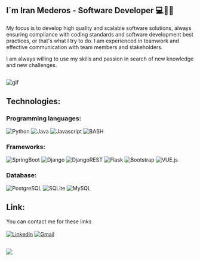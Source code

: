 ## I´m Iran Mederos - Software Developer 💻👨‍💻

My focus is to develop high quality and scalable software solutions, always ensuring compliance with coding standards and software development best practices, or that's what I try to do. I am experienced in teamwork and effective communication with team members and stakeholders.

I am always willing to use my skills and passion in search of new knowledge and new challenges.

##
![gif](https://i.pinimg.com/originals/bb/5e/47/bb5e47498772c0628f6dc7f26a6af28c.gif)



## Technologies:
### Programming languages:
  ![Python](https://img.shields.io/badge/Python-blue?style=flat-square&logo=python&logoColor=white&labelColor=101010)
  ![Java](https://img.shields.io/badge/Java-ED8B00?style=flat-square&logo=openjdk&logoColor=white&labelColor=101010)
  ![Javascript](https://img.shields.io/badge/Javascript-yellow?style=flat-square&logo=javascript&logoColor=white&labelColor=101010)
  ![BASH](https://img.shields.io/badge/GNU%20Bash-4EAA25?style=flat-square&logo=GNU%20Bash&logoColor=white&labelColor=101010)

### Frameworks:
  ![SpringBoot](https://img.shields.io/badge/Spring-6DB33F?style=flat-square&logo=spring&logoColor=white&labelColor=101010)
  ![Django](https://img.shields.io/badge/Django-%23092E20.svg?style=flat-square&logo=django&logoColor=white&labelColor=101010)
  ![DjangoREST](https://img.shields.io/badge/Django-REST-ff1709?style=flat-square&logo=django&logoColor=white&labelColor=101010)
  ![Flask](https://img.shields.io/badge/Flask-000000?style=flat-square&logo=flask&logoColor=white&labelColor=101010)
  ![Bootstrap](https://img.shields.io/badge/Bootstrap-563D7C?style=flat-square&logo=Bootstrap&logoColor=white&labelColor=101010)
  ![VUE.js](https://img.shields.io/badge/Vue.js-35495E?style=flat-square&logo=vue.js&logoColor=white&labelColor=101010)
  
### Database:
  ![PostgreSQL](https://img.shields.io/badge/PostgreSQL-316192?style=flat-square&logo=postgresql&logoColor=white&labelColor=101010)
  ![SQLite](https://img.shields.io/badge/SQLite-07405E?style=flat-square&logo=sqlite&logoColor=white&labelColor=101010)
  ![MySQL](https://img.shields.io/badge/MySQL-00000F?style=flat-square&logo=mysql&logoColor=white&labelColor=101010)
 
 ## Link:
 You can contact me for these links<br><br>
  [![Linkedin](https://img.shields.io/badge/LinkedIn-0077B5?style=flat-square&logo=linkedin&logoColor=white&labelColor=101010)](https://www.linkedin.com/in/iran-mederos/)
  [![Gmail](https://img.shields.io/badge/Gmail-D14836?style=flat-square&logo=gmail&logoColor=white&labelColor=101010)](mailto:iranmederos@gmail.com)
##
  ![](https://www.codewars.com/users/iranmederos/badges/large)
  
